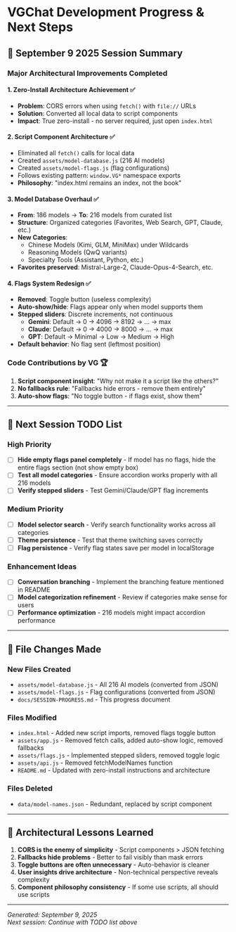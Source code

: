 # VGChat Development Progress & Next Steps

## 🎯 September 9 2025 Session Summary

### Major Architectural Improvements Completed

#### 1. **Zero-Install Architecture Achievement** ✅
- **Problem**: CORS errors when using `fetch()` with `file://` URLs
- **Solution**: Converted all local data to script components
- **Impact**: True zero-install - no server required, just open `index.html`

#### 2. **Script Component Architecture** ✅ 
- Eliminated all `fetch()` calls for local data
- Created `assets/model-database.js` (216 AI models)  
- Created `assets/model-flags.js` (flag configurations)
- Follows existing pattern: `window.VG*` namespace exports
- **Philosophy**: "index.html remains an index, not the book"

#### 3. **Model Database Overhaul** ✅
- **From**: 186 models → **To**: 216 models from curated list
- **Structure**: Organized categories (Favorites, Web Search, GPT, Claude, etc.)
- **New Categories**: 
  - Chinese Models (Kimi, GLM, MiniMax) under Wildcards
  - Reasoning Models (QwQ variants)  
  - Specialty Tools (Assistant, Python, etc.)
- **Favorites preserved**: Mistral-Large-2, Claude-Opus-4-Search, etc.

#### 4. **Flags System Redesign** ✅
- **Removed**: Toggle button (useless complexity)
- **Auto-show/hide**: Flags appear only when model supports them
- **Stepped sliders**: Discrete increments, not continuous
  - **Gemini**: Default → 0 → 4096 → 8192 → ... → max
  - **Claude**: Default → 0 → 4000 → 8000 → ... → max
  - **GPT**: Default → Minimal → Low → Medium → High
- **Default behavior**: No flag sent (leftmost position)

### Code Contributions by VG 🏆
1. **Script component insight**: "Why not make it a script like the others?"
2. **No fallbacks rule**: "Fallbacks hide errors - remove them entirely"  
3. **Auto-show flags**: "No toggle button - if flags exist, show them"

---

## 🔄 Next Session TODO List

### High Priority
- [ ] **Hide empty flags panel completely** - If model has no flags, hide the entire flags section (not show empty box)
- [ ] **Test all model categories** - Ensure accordion works properly with all 216 models
- [ ] **Verify stepped sliders** - Test Gemini/Claude/GPT flag increments

### Medium Priority  
- [ ] **Model selector search** - Verify search functionality works across all categories
- [ ] **Theme persistence** - Test that theme switching saves correctly
- [ ] **Flag persistence** - Verify flag states save per model in localStorage

### Enhancement Ideas
- [ ] **Conversation branching** - Implement the branching feature mentioned in README
- [ ] **Model categorization refinement** - Review if categories make sense for users
- [ ] **Performance optimization** - 216 models might impact accordion performance

---

## 📁 File Changes Made

### New Files Created
- `assets/model-database.js` - All 216 AI models (converted from JSON)
- `assets/model-flags.js` - Flag configurations (converted from JSON)  
- `docs/SESSION-PROGRESS.md` - This progress document

### Files Modified
- `index.html` - Added new script imports, removed flags toggle button
- `assets/app.js` - Removed fetch calls, added auto-show logic, removed fallbacks
- `assets/flags.js` - Implemented stepped sliders, removed toggle logic
- `assets/api.js` - Removed fetchModelNames function
- `README.md` - Updated with zero-install instructions and architecture

### Files Deleted
- `data/model-names.json` - Redundant, replaced by script component

---

## 🧠 Architectural Lessons Learned

1. **CORS is the enemy of simplicity** - Script components > JSON fetching
2. **Fallbacks hide problems** - Better to fail visibly than mask errors
3. **Toggle buttons are often unnecessary** - Auto-behavior is cleaner
4. **User insights drive architecture** - Non-technical perspective reveals complexity
5. **Component philosophy consistency** - If some use scripts, all should use scripts

---

*Generated: September 9, 2025*  
*Next session: Continue with TODO list above*